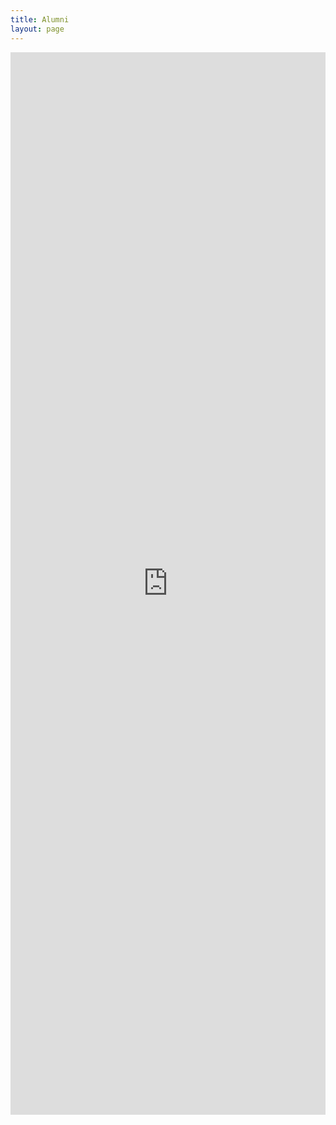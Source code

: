 ```yaml
---
title: Alumni
layout: page
---
```


<iframe src="https://docs.google.com/forms/d/14OLNbQYGrUgYVInIoPfu3vFC_dRITECSnxVTkwXaqSQ/viewform?embedded=true" height="1700" width="100%" frameborder="0" marginheight="0" marginwidth="0">Loading...</iframe>
